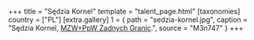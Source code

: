 +++
title = "Sędzia Kornel"
template = "talent_page.html"
[taxonomies]
country = ["PL"]
[extra.gallery]
1 = { path = "sedzia-kornel.jpg", caption = "Sędzia Kornel, [MZW+PpW Żadnych Granic](@/e/ppw/2023-09-23-ppw_mzw-zadnych-granic.md).", source = "M3n747" }
+++
